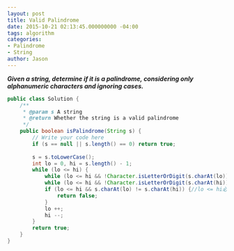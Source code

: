 ```yaml
---
layout: post
title: Valid Palindrome
date: 2015-10-21 02:13:45.000000000 -04:00
tags: algorithm
categories:
- Palindrome
- String
author: Jason
---
```

<p><strong><em>Given a string, determine if it is a palindrome, considering only alphanumeric characters and ignoring cases.</em></strong></p>


``` java
public class Solution {
    /**
     * @param s A string
     * @return Whether the string is a valid palindrome
     */
    public boolean isPalindrome(String s) {
        // Write your code here
        if (s == null || s.length() == 0) return true;
        
        s = s.toLowerCase();
        int lo = 0, hi = s.length() - 1;
        while (lo <= hi) {
            while (lo <= hi && !Character.isLetterOrDigit(s.charAt(lo))) lo ++;
            while (lo <= hi && !Character.isLetterOrDigit(s.charAt(hi))) hi --;
            if (lo <= hi && s.charAt(lo) != s.charAt(hi)) {//lo <= hi必须有，不然index our of bound
                return false;
            }
            lo ++;
            hi --;
        }
        return true;
    }
}
```

